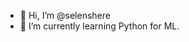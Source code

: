 - 👋 Hi, I’m @selenshere
- 🌱 I’m currently learning Python for ML.
<!---
selenshere/selenshere is a ✨ special ✨ repository because its `README.md` (this file) appears on your GitHub profile.
You can click the Preview link to take a look at your changes.
--->
